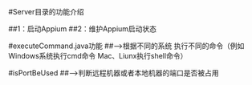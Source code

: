 #Server目录的功能介绍

##1：启动Appium
##2：维护Appium启动状态

#executeCommand.java功能
##-->根据不同的系统 执行不同的命令（例如Windows系统执行cmd命令 Mac、Liunx执行shell命令）

#isPortBeUsed
##-->判断远程机器或者本地机器的端口是否被占用